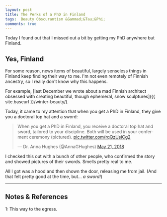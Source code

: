 ```yaml
---
layout: post
title: The Perks of a PhD in Finland
tags:  Beauty Obscurantism &Gammad;&Tau;&Phi;
comments: true
---
```


Today I found out that I missed out a bit by getting my PhD anywhere but Finland.  


## Yes, Finland  

For some reason, news items of beautiful, largely senseless things in Finland keep finding
their way to me.  I'm not even remotely of Finnish ancestry, so I really don't know why
this happens.

For example, [last December we wrote about a mad Finnish architect obsessed with creating
beautiful, though ephemeral, snow sculptures]({{ site.baseurl }}/winter-beauty/).  

Today, it came to my attention that when you get a PhD in Finland, they give you a
doctoral top hat and a sword:  

<blockquote class="twitter-tweet">
  <p lang="en" dir="ltr">
    When you get a PhD in Finland, you receive a doctoral top hat and sword, tailored to
    your discipline. Both will be used in your conferment ceremony (pictured). 
    <a href="https://t.co/rqQzUsiCg2">pic.twitter.com/rqQzUsiCg2</a>
  </p>&mdash; Dr. Anna Hughes (@AnnaGHughes) <a href="https://twitter.com/AnnaGHughes/status/998599892657324033?ref_src=twsrc%5Etfw">May 21, 2018</a>
</blockquote>
<script async src="https://platform.twitter.com/widgets.js"></script>

I checked this out with a bunch of other people, who confirmed the story and showed
pictures of their swords.  Smells pretty real to me.  

All I got was a hood and then shown the door, releasing me from jail.  (And that felt
pretty good at the time, but&hellip; _a sword!_)  

---

## Notes &amp; References  

<!--
<sup id="fn1a">[[1]](#fn1)</sup>

<a id="fn1">1</a>: ***, ["***"](***), *** [↩](#fn1a)  

<a href="{{ site.baseurl }}/images/***">
  <img src="{{ site.baseurl }}/images/***" width="400" height="***" alt="***" title="***" style="float: right; margin: 3px 3px 3px 3px; border: 1px solid #000000;">
</a>

<iframe width="400" height="224" src="***" allow="accelerometer; encrypted-media; gyroscope; picture-in-picture" allowfullscreen style="float: right; margin: 3px 3px 3px 3px; border: 1px solid #000000;"></iframe>
-->

<a id="fn1">1</a>: This way to the egress.  
